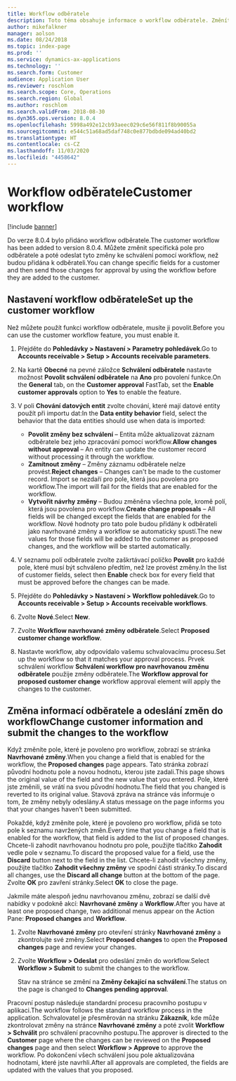 ```yaml
---
title: Workflow odběratele
description: Toto téma obsahuje informace o workflow odběratele. Změníte specifická pole pro odběratele a poté odešlete tyto změny ke schválení pomocí workflow, než budou přidána k odběrateli.
author: mikefalkner
manager: aolson
ms.date: 08/24/2018
ms.topic: index-page
ms.prod: ''
ms.service: dynamics-ax-applications
ms.technology: ''
ms.search.form: Customer
audience: Application User
ms.reviewer: roschlom
ms.search.scope: Core, Operations
ms.search.region: Global
ms.author: roschlom
ms.search.validFrom: 2018-08-30
ms.dyn365.ops.version: 8.0.4
ms.openlocfilehash: 5998a492e12cb93aeec029c6e56f811f8b90055a
ms.sourcegitcommit: e544c51a68ad5daf748c0e877bdbde094ad40bd2
ms.translationtype: HT
ms.contentlocale: cs-CZ
ms.lasthandoff: 11/03/2020
ms.locfileid: "4458642"
---
```

# <a name="customer-workflow"></a><span data-ttu-id="98433-104">Workflow odběratele</span><span class="sxs-lookup"><span data-stu-id="98433-104">Customer workflow</span></span>

[!include [banner](../includes/banner.md)]

<span data-ttu-id="98433-105">Do verze 8.0.4 bylo přidáno workflow odběratele.</span><span class="sxs-lookup"><span data-stu-id="98433-105">The customer workflow has been added to version 8.0.4.</span></span> <span data-ttu-id="98433-106">Můžete změnit specifická pole pro odběratele a poté odeslat tyto změny ke schválení pomocí workflow, než budou přidána k odběrateli.</span><span class="sxs-lookup"><span data-stu-id="98433-106">You can change specific fields for a customer and then send those changes for approval by using the workflow before they are added to the customer.</span></span>

## <a name="set-up-the-customer-workflow"></a><span data-ttu-id="98433-107">Nastavení workflow odběratele</span><span class="sxs-lookup"><span data-stu-id="98433-107">Set up the customer workflow</span></span>

<span data-ttu-id="98433-108">Než můžete použít funkci workflow odběratele, musíte ji povolit.</span><span class="sxs-lookup"><span data-stu-id="98433-108">Before you can use the customer workflow feature, you must enable it.</span></span>

1. <span data-ttu-id="98433-109">Přejděte do **Pohledávky \> Nastavení \> Parametry pohledávek**.</span><span class="sxs-lookup"><span data-stu-id="98433-109">Go to **Accounts receivable \> Setup \> Accounts receivable parameters**.</span></span>
2. <span data-ttu-id="98433-110">Na kartě **Obecné** na pevné záložce **Schválení odběratele** nastavte možnost **Povolit schválení odběratele** na **Ano** pro povolení funkce.</span><span class="sxs-lookup"><span data-stu-id="98433-110">On the **General** tab, on the **Customer approval** FastTab, set the **Enable customer approvals** option to **Yes** to enable the feature.</span></span>
3. <span data-ttu-id="98433-111">V poli **Chování datových entit** zvolte chování, které mají datové entity použít při importu dat:</span><span class="sxs-lookup"><span data-stu-id="98433-111">In the **Data entity behavior** field, select the behavior that the data entities should use when data is imported:</span></span>

    - <span data-ttu-id="98433-112">**Povolit změny bez schválení** – Entita může aktualizovat záznam odběratele bez jeho zpracování pomocí workflow.</span><span class="sxs-lookup"><span data-stu-id="98433-112">**Allow changes without approval** – An entity can update the customer record without processing it through the workflow.</span></span>
    - <span data-ttu-id="98433-113">**Zamítnout změny** – Změny záznamu odběratele nelze provést.</span><span class="sxs-lookup"><span data-stu-id="98433-113">**Reject changes** – Changes can't be made to the customer record.</span></span> <span data-ttu-id="98433-114">Import se nezdaří pro pole, která jsou povolena pro workflow.</span><span class="sxs-lookup"><span data-stu-id="98433-114">The import will fail for the fields that are enabled for the workflow.</span></span>
    - <span data-ttu-id="98433-115">**Vytvořit návrhy změny** – Budou změněna všechna pole, kromě polí, která jsou povolena pro workflow.</span><span class="sxs-lookup"><span data-stu-id="98433-115">**Create change proposals** – All fields will be changed except the fields that are enabled for the workflow.</span></span> <span data-ttu-id="98433-116">Nové hodnoty pro tato pole budou přidány k odběrateli jako navrhované změny a workflow se automaticky spustí.</span><span class="sxs-lookup"><span data-stu-id="98433-116">The new values for those fields will be added to the customer as proposed changes, and the workflow will be started automatically.</span></span>

4. <span data-ttu-id="98433-117">V seznamu polí odběratele zvolte zaškrtávací políčko **Povolit** pro každé pole, které musí být schváleno předtím, než lze provést změny.</span><span class="sxs-lookup"><span data-stu-id="98433-117">In the list of customer fields, select then **Enable** check box for every field that must be approved before the changes can be made.</span></span>
5. <span data-ttu-id="98433-118">Přejděte do **Pohledávky \> Nastavení \> Workflow pohledávek**.</span><span class="sxs-lookup"><span data-stu-id="98433-118">Go to **Accounts receivable \> Setup \> Accounts receivable workflows**.</span></span>
6. <span data-ttu-id="98433-119">Zvolte **Nové**.</span><span class="sxs-lookup"><span data-stu-id="98433-119">Select **New**.</span></span>
7. <span data-ttu-id="98433-120">Zvolte **Workflow navrhované změny odběratele**.</span><span class="sxs-lookup"><span data-stu-id="98433-120">Select **Proposed customer change workflow**.</span></span> 
8. <span data-ttu-id="98433-121">Nastavte workflow, aby odpovídalo vašemu schvalovacímu procesu.</span><span class="sxs-lookup"><span data-stu-id="98433-121">Set up the workflow so that it matches your approval process.</span></span> <span data-ttu-id="98433-122">Prvek schválení workflow **Schválení workflow pro navrhovanou změnu odběratele** použije změny odběratele.</span><span class="sxs-lookup"><span data-stu-id="98433-122">The **Workflow approval for proposed customer change** workflow approval element will apply the changes to the customer.</span></span>

## <a name="change-customer-information-and-submit-the-changes-to-the-workflow"></a><span data-ttu-id="98433-123">Změna informací odběratele a odeslání změn do workflow</span><span class="sxs-lookup"><span data-stu-id="98433-123">Change customer information and submit the changes to the workflow</span></span>

<span data-ttu-id="98433-124">Když změníte pole, které je povoleno pro workflow, zobrazí se stránka **Navrhované změny**.</span><span class="sxs-lookup"><span data-stu-id="98433-124">When you change a field that is enabled for the workflow, the **Proposed changes** page appears.</span></span> <span data-ttu-id="98433-125">Tato stránka zobrazí původní hodnotu pole a novou hodnotu, kterou jste zadali.</span><span class="sxs-lookup"><span data-stu-id="98433-125">This page shows the original value of the field and the new value that you entered.</span></span> <span data-ttu-id="98433-126">Pole, které jste změnili, se vrátí na svou původní hodnotu.</span><span class="sxs-lookup"><span data-stu-id="98433-126">The field that you changed is reverted to its original value.</span></span> <span data-ttu-id="98433-127">Stavová zpráva na stránce vás informuje o tom, že změny nebyly odeslány.</span><span class="sxs-lookup"><span data-stu-id="98433-127">A status message on the page informs you that your changes haven't been submitted.</span></span>

<span data-ttu-id="98433-128">Pokaždé, když změníte pole, které je povoleno pro workflow, přidá se toto pole k seznamu navržených změn.</span><span class="sxs-lookup"><span data-stu-id="98433-128">Every time that you change a field that is enabled for the workflow, that field is added to the list of proposed changes.</span></span> <span data-ttu-id="98433-129">Chcete-li zahodit navrhovanou hodnotu pro pole, použijte tlačítko **Zahodit** vedle pole v seznamu.</span><span class="sxs-lookup"><span data-stu-id="98433-129">To discard the proposed value for a field, use the **Discard** button next to the field in the list.</span></span> <span data-ttu-id="98433-130">Chcete-li zahodit všechny změny, použijte tlačítko **Zahodit všechny změny** ve spodní části stránky.</span><span class="sxs-lookup"><span data-stu-id="98433-130">To discard all changes, use the **Discard all change** button at the bottom of the page.</span></span> <span data-ttu-id="98433-131">Zvolte **OK** pro zavření stránky.</span><span class="sxs-lookup"><span data-stu-id="98433-131">Select **OK** to close the page.</span></span>

<span data-ttu-id="98433-132">Jakmile máte alespoň jednu navrhovanou změnu, zobrazí se další dvě nabídky v podokně akcí: **Navrhované změny** a **Workflow**.</span><span class="sxs-lookup"><span data-stu-id="98433-132">After you have at least one proposed change, two additional menus appear on the Action Pane: **Proposed changes** and **Workflow**.</span></span>

1. <span data-ttu-id="98433-133">Zvolte **Navrhované změny** pro otevření stránky **Navrhované změny** a zkontrolujte své změny.</span><span class="sxs-lookup"><span data-stu-id="98433-133">Select **Proposed changes** to open the **Proposed changes** page and review your changes.</span></span>
2. <span data-ttu-id="98433-134">Zvolte **Workflow \> Odeslat** pro odeslání změn do workflow.</span><span class="sxs-lookup"><span data-stu-id="98433-134">Select **Workflow \> Submit** to submit the changes to the workflow.</span></span>

    <span data-ttu-id="98433-135">Stav na stránce se změní na **Změny čekající na schválení**.</span><span class="sxs-lookup"><span data-stu-id="98433-135">The status on the page is changed to **Changes pending approval**.</span></span>

<span data-ttu-id="98433-136">Pracovní postup následuje standardní procesu pracovního postupu v aplikaci.</span><span class="sxs-lookup"><span data-stu-id="98433-136">The workflow follows the standard workflow process in the application.</span></span> <span data-ttu-id="98433-137">Schvalovatel je přesměrován na stránku **Zákazník**, kde může zkontrolovat změny na stránce **Navrhované změny** a poté zvolit **Workflow \> Schválit** pro schválení pracovního postupu.</span><span class="sxs-lookup"><span data-stu-id="98433-137">The approver is directed to the **Customer** page where the changes can be reviewed on the **Proposed changes** page and then select **Workflow \> Approve** to approve the workflow.</span></span> <span data-ttu-id="98433-138">Po dokončení všech schválení jsou pole aktualizována hodnotami, které jste navrhli.</span><span class="sxs-lookup"><span data-stu-id="98433-138">After all approvals are completed, the fields are updated with the values that you proposed.</span></span>

